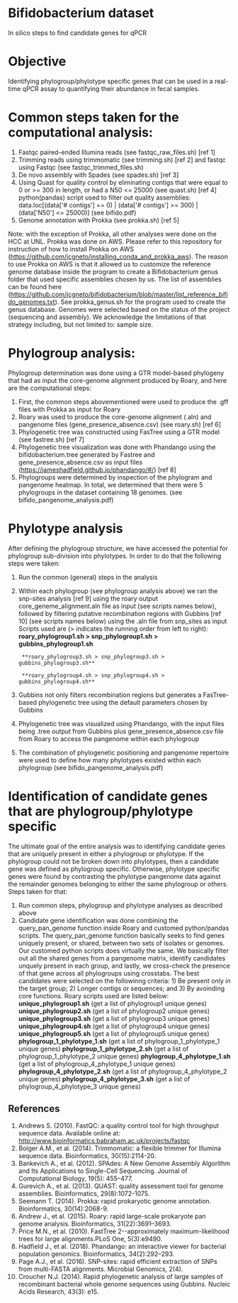 # Bifidobacterium dataset
In silico steps to find candidate genes for qPCR 

# Objective

Identifying phylogroup/phylotype specific genes that can be used in a real-time qPCR assay to quantifying their abundance
in fecal samples.

# Common steps taken for the computational analysis:

1. Fastqc paired-ended Illumina reads (see fastqc_raw_files.sh) [ref 1]
2. Trimming reads using trimmomatic (see trimming.sh) [ref 2] and fastqc using Fastqc (see fastqc_trimmed_files.sh) 
3. De novo assembly with Spades (see spades.sh) [ref 3]
4. Using Quast for quality control by eliminating contigs that were equal to 0 or >= 300 in length, or had a N50 <= 25000
        (see quast.sh) [ref 4]
        python(pandas) script used to filter out quality assemblies:
        data.loc[(data['# contigs'] == 0) | (data['# contigs'] >= 300) | (data['N50'] <= 25000)] (see bifido.pdf)
5. Genome annotation with Prokka (see prokka.sh) [ref 5]

Note: with the exception of Prokka, all other analyses were done on the HCC at UNL. Prokka was done on AWS. Please refer to this repository for instruction of how to install Prokka on AWS (https://github.com/jcgneto/installing_conda_and_prokka_aws). The reason to use Prokka on AWS is that it allowed us to customize the reference genome database inside the program to create a Bifidobacterium genus folder that used specific assemblies chosen by us. The list of assemblies can be found here (https://github.com/jcgneto/bifidobacterium/blob/master/list_reference_bifido_genomes.txt).
See prokka_genus.sh for the program used to create the genus database. Genomes were selected based on the status of the project (sequencing and assembly). We acknowledge the limitations of that strategy including, but not limited to: sample size.

# Phylogroup analysis:

Phylogroup determination was done using a GTR model-based phylogeny that had as input the core-genome alignment produced
by Roary, and here are the computational steps:

1. First, the common steps abovementioned were used to produce the .gff files with Prokka as input for Roary
2. Roary was used to produce the core-genome alignment (.aln) and pangenome files (gene_presence_absence.csv) (see roary.sh) [ref 6]
3. Phylogenetic tree was constructed using FasTree using a GTR model (see fastree.sh) [ref 7]
4. Phylogenetic tree visualization was done with Phandango using the bifidobacterium.tree generated by Fastree and
    gene_presence_absence.csv as input files (https://jameshadfield.github.io/phandango/#/) [ref 8]
5. Phylogroups were determined by inspection of the phylogram and pangenome heatmap. In total, we determined that there were 5 phylogroups in the dataset containing 18 genomes. (see bifido_pangenome_analysis.pdf) 

# Phylotype analysis

After defining the phylogroup structure, we have accessed the potential for phylogroup sub-division into phylotypes.
In order to do that the following steps were taken:

1. Run the common (general) steps in the analysis
2. Within each phylogroup (see phylogroup analysis above) we ran the snp-sites analysis [ref 9] using the roary output core_geneme_alignment.aln file as input (see scripts names below), followed by filtering putative recombination regions with Gubbins [ref 10] (see scripts names below) using the .aln file from snp_sites as input
        Scripts used are (> indicates the running order from left to right):
        **roary_phylogroup1.sh > snp_phylogroup1.sh > gubbins_phylogroup1.sh**
        
        **roary_phylogroup3.sh > snp_phylogroup3.sh > gubbins_phylogroup3.sh**
        
        **roary_phylogroup4.sh > snp_phylogroup4.sh > gubbins_phylogroup4.sh**
3. Gubbins not only filters recombination regions but generates a FasTree-based phylogenetic tree using the default         parameters chosen by Gubbins
4. Phylogenetic tree was visualized using Phandango, with the input files being .tree output from Gubbins plus
    gene_presence_absence.csv file from Roary to access the pangenome within each phylogroup
5. The combination of phylogenetic positioning and pangenome repertoire were used to define how many phylotypes existed
    within each phylogroup (see bifido_pangenome_analysis.pdf) 
    
# Identification of candidate genes that are phylogroup/phylotype specific 

The ultimate goal of the entire analysis was to identifying candidate genes that are uniquely present in either a
phylogroup or phylotype. If the phylogroup could not be broken down into phylotypes, then a candidate gene was defined as
phylogroup specific. Otherwise, phylotype specific genes were found by contrasting the phylotype pangenome data against the remainder genomes belonging to either the same phylogroup or others. Steps taken for that:

1. Run common steps, phylogroup and phylotype analyses as described above
2. Candidate gene identification was done combining the query_pan_genome function inside Roary and customed python/pandas scripts. The query_pan_genome function basically seeks to find genes uniquely present, or shared, between two sets of isolates or genomes. Our customed python scripts does virtually the same. We basically filter out all the shared genes from a pangenome matrix, identify candidates unquely present in each group, and lastly, we cross-check the presence of that gene across all phylogroups using crosstabs. The best candidates were selected on the followinng criteria: 1) Be present only in the target group; 2) Longer contigs or sequences; and 3) By avoinding core functions.
        Roary scripts used are listed below:
        **unique_phylogroup1.sh** (get a list of phylogroup1 unique genes)
        **unique_phylogroup2.sh** (get a list of phylogroup2 unique genes)
        **unique_phylogroup3.sh** (get a list of phylogroup3 unique genes)
        **unique_phylogroup4.sh** (get a list of phylogroup4 unique genes)
        **unique_phylogroup5.sh** (get a list of phylogroup5 unique genes)
        **phylogroup_1_phylotype_1.sh** (get a list of phylogroup_1_phylotype_1 unique genes)
        **phylogroup_1_phylotype_2.sh** (get a list of phylogroup_1_phylotype_2 unique genes)
        **phylogroup_4_phylotype_1.sh** (get a list of phylogroup_4_phylotype_1 unique genes)
        **phylogroup_4_phylotype_2.sh** (get a list of phylogroup_4_phylotype_2 unique genes)
        **phylogroup_4_phylotype_3.sh** (get a list of phylogroup_4_phylotype_3 unique genes)
        
## References

1. Andrews S. (2010). FastQC: a quality control tool for high throughput sequence data. Available online at: http://www.bioinformatics.babraham.ac.uk/projects/fastqc
2. Bolger A.M., et al. (2014). Trimmomatic: a flexible trimmer for Illumina sequence data. Bioinformatics, 30(15):2114-20. 
3. Bankevich A., et al. (2012). SPAdes: A New Genome Assembly Algorithm and Its Applications to Single-Cell Sequencing. Journal of Computational Biology, 19(5): 455–477.
4. Gurevich A., et al. (2013). QUAST: quality assessment tool for genome assemblies. Bioinformatics, 29(8):1072-1075.
5. Seemann T. (2014). Prokka: rapid prokaryotic genome annotation. Bioinformatics, 30(14):2068-9.
6. Andrew J., et al. (2015). Roary: rapid large-scale prokaryote pan genome analysis. Bioinformatics, 31(22):3691–3693.
7. Price M.N., et al. (2010). FastTree 2--approximately maximum-likelihood trees for large alignments.PLoS One, 5(3):e9490.
8. Hadfield J., et al. (2018). Phandango: an interactive viewer for bacterial population genomics. Bioinformatics, 34(2):292–293.
9. Page A.J., et al. (2016). SNP-sites: rapid efficient extraction of SNPs from multi-FASTA alignments. Microbial Genomics, 2(4).
10. Croucher N.J. (2014). Rapid phylogenetic analysis of large samples of recombinant bacterial whole genome sequences using Gubbins. Nucleic Acids Research, 43(3): e15. 

